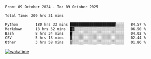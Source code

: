 <!--START_SECTION:waka-->

```txt
From: 09 October 2024 - To: 09 October 2025

Total Time: 209 hrs 31 mins

Python        180 hrs 33 mins █████████████████████░░░░   84.57 %
Markdown      13 hrs 52 mins  █▓░░░░░░░░░░░░░░░░░░░░░░░   06.50 %
Bash          8 hrs 34 mins   █░░░░░░░░░░░░░░░░░░░░░░░░   04.02 %
CSV           5 hrs 13 mins   ▓░░░░░░░░░░░░░░░░░░░░░░░░   02.44 %
Other         3 hrs 58 mins   ▒░░░░░░░░░░░░░░░░░░░░░░░░   01.86 %
```

<!--END_SECTION:waka-->
[![wakatime](https://wakatime.com/badge/user/5f89a63a-5294-4958-ad30-2b3455e63f2a.svg)](https://wakatime.com/@5f89a63a-5294-4958-ad30-2b3455e63f2a)
